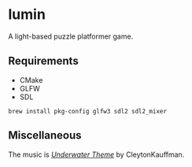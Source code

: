 # lumin

A light-based puzzle platformer game.


## Requirements

- CMake
- GLFW
- SDL

```
brew install pkg-config glfw3 sdl2 sdl2_mixer
```

## Miscellaneous

The music is _[Underwater Theme](https://opengameart.org/content/underwater-theme)_ by CleytonKauffman.
